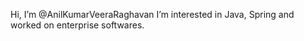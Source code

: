 Hi, I’m @AnilKumarVeeraRaghavan
I’m interested in Java, Spring and worked on enterprise softwares.


<!---
AnilKumarVeeraRaghavan/AnilKumarVeeraRaghavan is a ✨ special ✨ repository because its `README.md` (this file) appears on your GitHub profile.
You can click the Preview link to take a look at your changes.
--->
